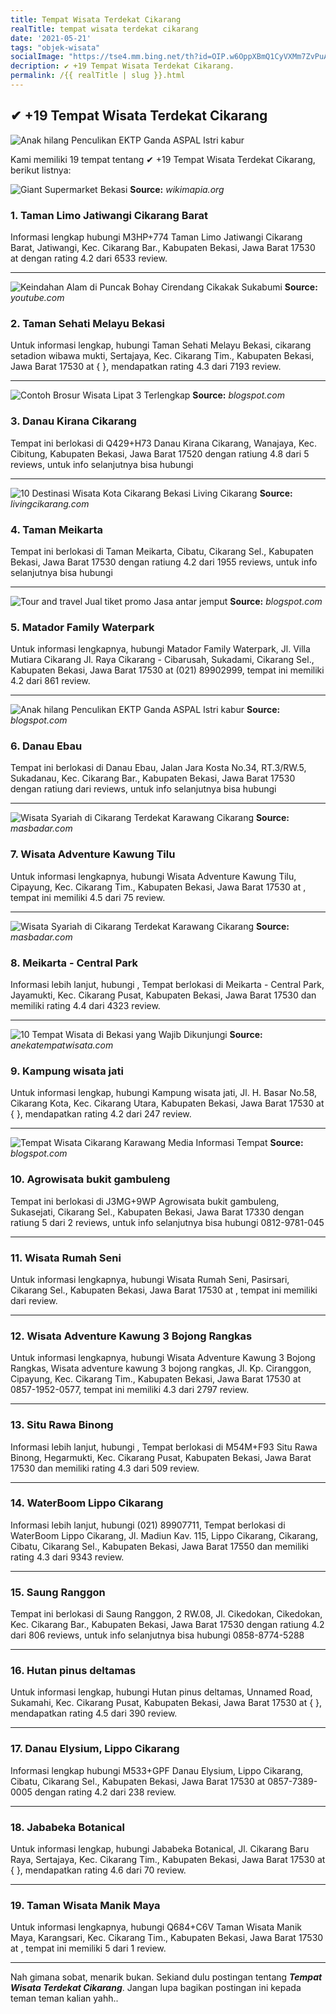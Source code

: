 ```yaml
---
title: Tempat Wisata Terdekat Cikarang
realTitle: tempat wisata terdekat cikarang
date: '2021-05-21'
tags: "objek-wisata"
socialImage: "https://tse4.mm.bing.net/th?id=OIP.w6OppXBmQ1CyVXMm7ZvPuAHaMl&amp;pid=15.1"
decription: ✔ +19 Tempat Wisata Terdekat Cikarang.
permalink: /{{ realTitle | slug }}.html
---
```


## ✔ +19 Tempat Wisata Terdekat Cikarang

![Anak hilang Penculikan EKTP Ganda  ASPAL Istri kabur ](https://3.bp.blogspot.com/-tU1y5Kotn8w/V_pX5Pk5uoI/AAAAAAAAAMQ/qhSazvU-Hz0JDsgqmiVVmJ0F2khImWKWQCLcB/s1600/ATAS%2BBAWAH.jpg)



Kami memiliki 19 tempat tentang ✔ +19 Tempat Wisata Terdekat Cikarang, berikut listnya:



![Giant Supermarket  Bekasi](https://tse1.mm.bing.net/th?id=OIP.EXmGMs8XWy9VMVKQdH_nxgHaFl&amp;pid=15.1)
**Source:** _wikimapia.org_


### 1. Taman Limo Jatiwangi Cikarang Barat



Informasi lengkap hubungi M3HP+774 Taman Limo Jatiwangi Cikarang Barat, Jatiwangi, Kec. Cikarang Bar., Kabupaten Bekasi, Jawa Barat 17530 at  dengan rating 4.2 dari 6533 review.

---


![Keindahan Alam di Puncak Bohay Cirendang Cikakak Sukabumi ](https://tse2.mm.bing.net/th?id=OIP.-RB33QURGiVoHioYatLbegHaEK&amp;pid=15.1)
**Source:** _youtube.com_


### 2. Taman Sehati Melayu Bekasi



Untuk informasi lengkap, hubungi Taman Sehati Melayu Bekasi, cikarang setadion wibawa mukti, Sertajaya, Kec. Cikarang Tim., Kabupaten Bekasi, Jawa Barat 17530 at {  }, mendapatkan rating 4.3 dari 7193 review.

---


![Contoh Brosur Wisata Lipat 3 Terlengkap](https://tse3.mm.bing.net/th?id=OIP._gfxPXlKR5lAJINdlstDXwHaLJ&amp;pid=15.1)
**Source:** _blogspot.com_


### 3. Danau Kirana Cikarang



Tempat ini berlokasi di Q429+H73 Danau Kirana Cikarang, Wanajaya, Kec. Cibitung, Kabupaten Bekasi, Jawa Barat 17520 dengan ratiung 4.8 dari 5 reviews, untuk info selanjutnya bisa hubungi 

---


![10 Destinasi Wisata Kota Cikarang Bekasi  Living Cikarang](https://tse2.mm.bing.net/th?id=OIP.OCQCWyPQhi7IaLETHTBn_AHaD4&amp;pid=15.1)
**Source:** _livingcikarang.com_


### 4. Taman Meikarta



Tempat ini berlokasi di Taman Meikarta, Cibatu, Cikarang Sel., Kabupaten Bekasi, Jawa Barat 17530 dengan ratiung 4.2 dari 1955 reviews, untuk info selanjutnya bisa hubungi 

---


![Tour and travel Jual tiket promo Jasa antar jemput ](https://tse1.mm.bing.net/th?id=OIP.pX7A1L2rY69GssMfNy2HSQHaGO&amp;pid=15.1)
**Source:** _blogspot.com_


### 5. Matador Family Waterpark



Untuk informasi lengkapnya, hubungi Matador Family Waterpark, Jl. Villa Mutiara Cikarang Jl. Raya Cikarang - Cibarusah, Sukadami, Cikarang Sel., Kabupaten Bekasi, Jawa Barat 17530 at (021) 89902999, tempat ini memiliki 4.2 dari 861 review.

---


![Anak hilang Penculikan EKTP Ganda  ASPAL Istri kabur ](https://tse1.mm.bing.net/th?id=OIP.KTcXAmSxDZC_xFa3IqC4TgHaHT&amp;pid=15.1)
**Source:** _blogspot.com_


### 6. Danau Ebau



Tempat ini berlokasi di Danau Ebau, Jalan Jara Kosta No.34, RT.3/RW.5, Sukadanau, Kec. Cikarang Bar., Kabupaten Bekasi, Jawa Barat 17530 dengan ratiung  dari  reviews, untuk info selanjutnya bisa hubungi 

---


![Wisata Syariah di Cikarang Terdekat Karawang Cikarang](https://tse1.mm.bing.net/th?id=OIP.BhXazqsLLsdxQp1Nnw8jSAAAAA&amp;pid=15.1)
**Source:** _masbadar.com_


### 7. Wisata Adventure Kawung Tilu



Untuk informasi lengkapnya, hubungi Wisata Adventure Kawung Tilu, Cipayung, Kec. Cikarang Tim., Kabupaten Bekasi, Jawa Barat 17530 at , tempat ini memiliki 4.5 dari 75 review.

---


![Wisata Syariah di Cikarang Terdekat Karawang Cikarang](https://tse1.mm.bing.net/th?id=OIP.Z7r4cKdaLPKxnXIYnv4U_AAAAA&amp;pid=15.1)
**Source:** _masbadar.com_


### 8. Meikarta - Central Park



Informasi lebih lanjut, hubungi , Tempat berlokasi di Meikarta - Central Park, Jayamukti, Kec. Cikarang Pusat, Kabupaten Bekasi, Jawa Barat 17530 dan memiliki rating 4.4 dari 4323 review.

---


![10 Tempat Wisata di Bekasi yang Wajib Dikunjungi](https://tse4.mm.bing.net/th?id=OIP.x7TfViteur-cjRqzAfiPKQHaEm&amp;pid=15.1)
**Source:** _anekatempatwisata.com_


### 9. Kampung wisata jati



Untuk informasi lengkap, hubungi Kampung wisata jati, Jl. H. Basar No.58, Cikarang Kota, Kec. Cikarang Utara, Kabupaten Bekasi, Jawa Barat 17530 at {  }, mendapatkan rating 4.2 dari 247 review.

---


![Tempat Wisata Cikarang Karawang  Media Informasi Tempat ](https://tse4.mm.bing.net/th?id=OIP.HVTAraayLRcQ69F0fr2IDwHaHL&amp;pid=15.1)
**Source:** _blogspot.com_


### 10. Agrowisata bukit gambuleng



Tempat ini berlokasi di J3MG+9WP Agrowisata bukit gambuleng, Sukasejati, Cikarang Sel., Kabupaten Bekasi, Jawa Barat 17330 dengan ratiung 5 dari 2 reviews, untuk info selanjutnya bisa hubungi 0812-9781-045

---


### 11. Wisata Rumah Seni



Untuk informasi lengkapnya, hubungi Wisata Rumah Seni, Pasirsari, Cikarang Sel., Kabupaten Bekasi, Jawa Barat 17530 at , tempat ini memiliki  dari  review.

---


### 12. Wisata Adventure Kawung 3 Bojong Rangkas



Untuk informasi lengkapnya, hubungi Wisata Adventure Kawung 3 Bojong Rangkas, Wisata adventure kawung 3 bojong rangkas, Jl. Kp. Ciranggon, Cipayung, Kec. Cikarang Tim., Kabupaten Bekasi, Jawa Barat 17530 at 0857-1952-0577, tempat ini memiliki 4.3 dari 2797 review.

---


### 13. Situ Rawa Binong



Informasi lebih lanjut, hubungi , Tempat berlokasi di M54M+F93 Situ Rawa Binong, Hegarmukti, Kec. Cikarang Pusat, Kabupaten Bekasi, Jawa Barat 17530 dan memiliki rating 4.3 dari 509 review.

---


### 14. WaterBoom Lippo Cikarang



Informasi lebih lanjut, hubungi (021) 89907711, Tempat berlokasi di WaterBoom Lippo Cikarang, Jl. Madiun Kav. 115, Lippo Cikarang, Cikarang, Cibatu, Cikarang Sel., Kabupaten Bekasi, Jawa Barat 17550 dan memiliki rating 4.3 dari 9343 review.

---


### 15. Saung Ranggon



Tempat ini berlokasi di Saung Ranggon, 2 RW.08, Jl. Cikedokan, Cikedokan, Kec. Cikarang Bar., Kabupaten Bekasi, Jawa Barat 17530 dengan ratiung 4.2 dari 806 reviews, untuk info selanjutnya bisa hubungi 0858-8774-5288

---


### 16. Hutan pinus deltamas



Untuk informasi lengkap, hubungi Hutan pinus deltamas, Unnamed Road, Sukamahi, Kec. Cikarang Pusat, Kabupaten Bekasi, Jawa Barat 17530 at {  }, mendapatkan rating 4.5 dari 390 review.

---


### 17. Danau Elysium, Lippo Cikarang



Informasi lengkap hubungi M533+GPF Danau Elysium, Lippo Cikarang, Cibatu, Cikarang Sel., Kabupaten Bekasi, Jawa Barat 17530 at 0857-7389-0005 dengan rating 4.2 dari 238 review.

---


### 18. Jababeka Botanical



Untuk informasi lengkap, hubungi Jababeka Botanical, Jl. Cikarang Baru Raya, Sertajaya, Kec. Cikarang Tim., Kabupaten Bekasi, Jawa Barat 17530 at {  }, mendapatkan rating 4.6 dari 70 review.

---


### 19. Taman Wisata Manik Maya



Untuk informasi lengkapnya, hubungi Q684+C6V Taman Wisata Manik Maya, Karangsari, Kec. Cikarang Tim., Kabupaten Bekasi, Jawa Barat 17530 at , tempat ini memiliki 5 dari 1 review.

---









Nah gimana sobat, menarik bukan. Sekiand dulu postingan tentang ***Tempat Wisata Terdekat Cikarang***. Jangan lupa bagikan postingan ini kepada teman teman kalian yahh..
